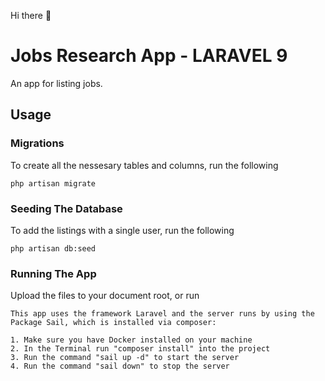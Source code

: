 Hi there :wave:

# Jobs Research App - LARAVEL 9

An app for listing jobs.

## Usage

### Migrations
To create all the nessesary tables and columns, run the following
```
php artisan migrate
```

### Seeding The Database
To add the listings with a single user, run the following
```
php artisan db:seed
```

### Running The App
Upload the files to your document root, or run 
```
This app uses the framework Laravel and the server runs by using the Package Sail, which is installed via composer:

1. Make sure you have Docker installed on your machine
2. In the Terminal run "composer install" into the project
3. Run the command "sail up -d" to start the server
4. Run the command "sail down" to stop the server
```
